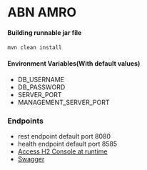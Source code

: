 # ABN AMRO

#### Building runnable jar file

`mvn clean install`

#### Environment Variables(With default values)

- DB_USERNAME
- DB_PASSWORD
- SERVER_PORT
- MANAGEMENT_SERVER_PORT

### Endpoints

* rest endpoint default port 8080
* health endpoint default port 8585
* [Access H2 Console at runtime](http://localhost:8080/h2-console)
* [Swagger](http://localhost:8080/docs)
